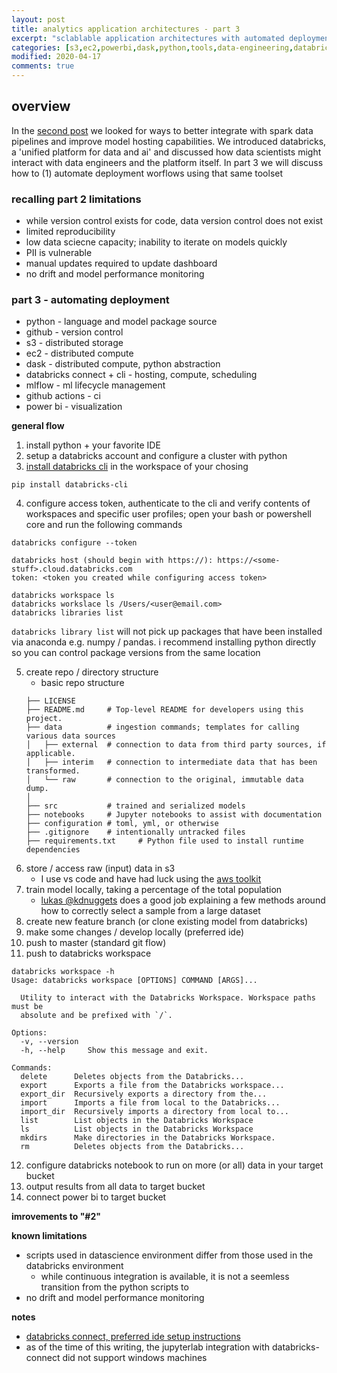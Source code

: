```yaml
---
layout: post
title: analytics application architectures - part 3
excerpt: "sclablable application architectures with automated deployment workflows"
categories: [s3,ec2,powerbi,dask,python,tools,data-engineering,databricks,ml,mlflow, github actions]
modified: 2020-04-17
comments: true
---
```

## overview 
In the [second post](https://xxyjoel.github.io/articles/2020-04/deploying-analytics-apps-2) we looked for ways to better integrate with spark data pipelines and improve model hosting capabilities. We introduced databricks, a 'unified platform for data and ai' and discussed how data scientists might interact with data engineers and the platform itself. In part 3 we will discuss how to (1) automate deployment worflows using that same toolset

### recalling part 2 limitations
* while version control exists for code, data version control does not exist 
* limited reproducibility
* low data sciecne capacity; inability to iterate on models quickly 
* PII is vulnerable   
* manual updates required to update dashboard 
* no drift and model performance monitoring 

### part 3 - automating deployment
* python - language and model package source
* github - version control 
* s3 - distributed storage
* ec2 - distributed compute    
* dask - distributed compute, python abstraction
* databricks connect + cli - hosting, compute, scheduling
* mlflow - ml lifecycle management
* github actions - ci
* power bi - visualization 

**general flow** 
1. install python + your favorite IDE 
1. setup a databricks account and configure a cluster with python   
1. [install databricks cli](https://docs.databricks.com/dev-tools/cli/index.html) in the workspace of your chosing
```
pip install databricks-cli
```
4. configure access token, authenticate to the cli and verify contents of workspaces and specific user profiles; open your bash or powershell core and run the following commands
```
databricks configure --token 
```
```
databricks host (should begin with https://): https://<some-stuff>.cloud.databricks.com
token: <token you created while configuring access token>
```
```
databricks workspace ls
databricks workslace ls /Users/<user@email.com>
databricks libraries list
```
```databricks library list``` will not pick up packages that have been installed via anaconda e.g. numpy / pandas. i recommend installing python directly so you can control package versions from the same location  

5. create repo / directory structure
    * basic repo structure 
    ```
    ├── LICENSE
    ├── README.md     # Top-level README for developers using this project.
    ├── data          # ingestion commands; templates for calling various data sources
    │   ├── external  # connection to data from third party sources, if applicable.
    │   ├── interim   # connection to intermediate data that has been transformed.
    │   └── raw       # connection to the original, immutable data dump.
    │
    ├── src           # trained and serialized models
    ├── notebooks     # Jupyter notebooks to assist with documentation
    ├── configuration # toml, yml, or otherwise
    ├── .gitignore    # intentionally untracked files
    ├── requirements.txt     # Python file used to install runtime dependencies
    ``` 
1. store / access raw (input) data in s3
    * I use vs code and have had luck using the [aws toolkit](https://aws.amazon.com/visualstudiocode/)
1. train model locally, taking a percentage of the total population 
    * [lukas @kdnuggets](https://www.kdnuggets.com/2019/05/sample-huge-dataset-machine-learning.html) does a good job explaining a few methods around how to correctly select a sample from a large dataset 
1. create new feature branch (or clone existing model from databricks)
1. make some changes / develop locally (preferred ide)
1. push to master (standard git flow)
1. push to databricks workspace 

```
databricks workspace -h
Usage: databricks workspace [OPTIONS] COMMAND [ARGS]...

  Utility to interact with the Databricks Workspace. Workspace paths must be
  absolute and be prefixed with `/`.

Options:
  -v, --version
  -h, --help     Show this message and exit.

Commands:
  delete      Deletes objects from the Databricks...
  export      Exports a file from the Databricks workspace...
  export_dir  Recursively exports a directory from the...
  import      Imports a file from local to the Databricks...
  import_dir  Recursively imports a directory from local to...
  list        List objects in the Databricks Workspace
  ls          List objects in the Databricks Workspace
  mkdirs      Make directories in the Databricks Workspace.
  rm          Deletes objects from the Databricks...
```
12. configure databricks notebook to run on more (or all) data in your target bucket 
1. output results from all data to target bucket
1. connect power bi to target bucket 

**imrovements to "#2"**

**known limitations**
* scripts used in datascience environment differ from those used in the databricks environment 
    * while continuous integration is available, it is not a seemless transition from the python scripts to 
* no drift and model performance monitoring 

**notes**
* [databricks connect, preferred ide setup instructions](https://docs.databricks.com/dev-tools/databricks-connect.html)
* as of the time of this writing, the jupyterlab integration with databricks-connect did not support windows machines
